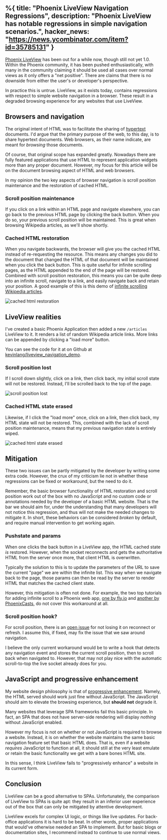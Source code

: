 %{
  title: "Phoenix LiveView Navigation Regressions",
  description: "Phoenix LiveView has notable regressions in simple navigation scenarios.",
  hacker_news: "https://news.ycombinator.com/item?id=35785131"
}
---

[Phoenix LiveView](https://hexdocs.pm/phoenix_live_view/Phoenix.LiveView.html) has been out for a while now, though still not yet 1.0.
Within the Phoenix community, it has been pushed enthusiastically, with many in the community claiming it should be used all cases over normal views as it only offers a "net positive".
There are claims that there is no downside from either the user's or developer's perspective.

In practice this is untrue.
LiveView, as it exists today, contains regressions with respect to simple website navigation in a browser.
These result in a degraded browsing experience for any websites that use LiveView.

## Browsers and navigation

The original intent of HTML was to facilitate the sharing of [hypertext](https://en.wikipedia.org/wiki/Hypertext) documents.
I'd argue that the primary purpose of the web, to this day, is to share hypertext documents.
Web browsers, as their name indicate, are meant for _browsing_ those documents.

Of course, that original scope has expanded greatly.
Nowadays there are fully featured applications that use HTML to represent application widgets more than any proper document.
However, my focus for this article will be on the document browsing aspect of HTML and web browsers.

In my opinion the two key aspects of browser navigation is scroll position maintenance and the restoration of cached HTML.

### Scroll position maintenance

If you click on a link within an HTML page and navigate elsewhere, you can go back to the previous HTML page by clicking the back button.
When you do so, your previous scroll position will be maintained.
This is great when browsing Wikipedia articles, as we'll show shortly.

### Cached HTML restoration

When you navigate backwards, the browser will give you the cached HTML instead of re-requesting the resource.
This means any changes you did to the document that changed the HTML of that document will be maintained when you click the back button.
This is quite useful for infinite scrolling pages, as the HTML appended to the end of the page will be restored.
Combined with scroll position restoration, this means you can be quite deep into an infinite scroll, navigate to a link, and easily navigate back and retain your position.
A good example of this is this demo of [infinite scrolling Wikipedia articles](https://wikiscroll.blankenship.io/).

![cached html restoration](cached-html-restoration.gif)

## LiveView realities

I've created a basic Phoenix Application then added a new `/articles` LiveView to it.
It renders a list of random Wikipedia article links.
More links can be appended by clicking a "load more" button.

You can see the code for it at on Github at [kevinlang/liveview_navigation_demo](https://github.com/kevinlang/liveview_navigation_demo).

### Scroll position lost

If I scroll down slightly, click on a link, then click back, my initial scroll state will not be restored.
Instead, I'll be scrolled back to the top of the page.

![scroll position lost](scroll-position-lost.gif)

### Cached HTML state erased

Likewise, if I click the "load more" once, click on a link, then click back, my HTML state will not be restored.
This, combined with the lack of scroll position maintenance, means that my previous navigation state is entirely wiped.

![cached html state erased](cached-html-state-erased.gif)

## Mitigation

These two issues can be partly mitigated by the developer by writing some extra code.
However, the crux of my criticism lie not in whether these regressions can be fixed or workaround, but the need to do it.

Remember, the basic browser functionality of HTML restoration and scroll position work out of the box with no JavaScript and no custom code or annotations needed by the developer of a basic HTML website.
That is the bar we should aim for, under the understanding that many developers will not notice this regression, and thus will not make the needed changes to mitigate it.
In short, these behaviors can be considered _broken_ by default, and require manual intervention to get working again.

### Pushstate and params

When one clicks the back button in a LiveView app, the HTML cached state _is_ restored.
However, when the socket reconnects and gets the authoritative HTML from the server once more, that client HTML is overwritten.

Typically the solution to this is to update the parameters of the URL to save the current "page" we are within the infinite list.
This way when we navigate back to the page, those params can then be read by the server to render HTML that matches the cached client state.

However, this mitigation is often not done.
For example, the two top tutorials for adding infinite scroll to a Phoenix web app, [one by fly.io](https://fly.io/phoenix-files/infinitely-scroll-images-in-liveview/) and [another by PhoenixCasts](https://elixircasts.io/infinite-scroll-with-liveview), do not cover this workaround at all.

### Scroll position hook?

For scroll position, there is an [open issue](https://github.com/phoenixframework/phoenix_live_view/issues/2326) for not losing it on reconnect or refresh.
I assume this, if fixed, may fix the issue that we saw around navigation.

I believe the only current workaround would be to write a hook that detects any navigation event and stores the current scroll position, then to scroll back when navigated to.
However, that may not play nice with the automatic scroll-to-top the live socket already does for you.

## JavaScript and progressive enhancement

My website design philosophy is that of [progressive enhancement](https://developer.mozilla.org/en-US/docs/Glossary/Progressive_Enhancement).
Namely, the HTML served should work just fine without JavaScript.
The JavaScript should aim to elevate the browsing experience, but **should not** degrade it.

Many websites that leverage SPA frameworks fail this basic principle.
In fact, an SPA that does not have server-side rendering will display _nothing_ without JavaScript enabled.

However my focus is not on whether or not JavaScript is required to browse a website.
Instead, it is on whether the website maintains the same basic navigation feature set that basic HTML does.
That is, even if a website _requires_ JavaScript to function at all, it should still at the very least emulate or retain the basic functionality we get with a bare bones HTML site.

In this sense, I think LiveView fails to "progressively enhance" a website in its current form.

## Conclusion

LiveView can be a good alternative to SPAs.
Unfortunately, the comparison of LiveView to SPAs is quite apt: they result in an inferior user experience out of the box that can only be mitigated by attentive development.

LiveView excels for complex UI logic, or things like live updates.
For back-office applications it is hard to be beat.
In other words, proper applications that would've otherwise needed an SPA to implement.
But for basic blogs or documentation sites, I recommend instead to continue to use normal views.
